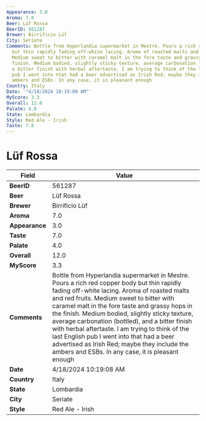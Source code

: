 ```yaml
---
Appearance: 3.0
Aroma: 7.0
Beer: Lüf Rossa
BeerID: 561287
Brewer: Birrificio Lüf
City: Seriate
Comments: Bottle from Hyperlandia supermarket in Mestre. Pours a rich red copper body
  but thin rapidly fading off-white lacing. Aroma of roasted malts and red fruits.
  Medium sweet to bitter with caramel malt in the fore taste and grassy hops in the
  finish. Medium bodied, slightly sticky texture, average carbonation (bottled), and
  a bitter finish with herbal aftertaste. I am trying to think of the last English
  pub I went into that had a beer advertised as Irish Red; maybe they include the
  ambers and ESBs. In any case, it is pleasant enough
Country: Italy
Date: '"4/18/2024 10:19:08 AM"'
MyScore: 3.3
Overall: 12.0
Palate: 4.0
State: Lombardia
Style: Red Ale - Irish
Taste: 7.0
---
```


# Lüf Rossa

| Field         | Value |
|---------------|-------|
| **BeerID** | 561287 |
| **Beer** | Lüf Rossa |
| **Brewer** | Birrificio Lüf |
| **Aroma** | 7.0 |
| **Appearance** | 3.0 |
| **Taste** | 7.0 |
| **Palate** | 4.0 |
| **Overall** | 12.0 |
| **MyScore** | 3.3 |
| **Comments** | Bottle from Hyperlandia supermarket in Mestre. Pours a rich red copper body but thin rapidly fading off-white lacing. Aroma of roasted malts and red fruits. Medium sweet to bitter with caramel malt in the fore taste and grassy hops in the finish. Medium bodied, slightly sticky texture, average carbonation (bottled), and a bitter finish with herbal aftertaste. I am trying to think of the last English pub I went into that had a beer advertised as Irish Red; maybe they include the ambers and ESBs. In any case, it is pleasant enough |
| **Date** | 4/18/2024 10:19:08 AM |
| **Country** | Italy |
| **State** | Lombardia |
| **City** | Seriate |
| **Style** | Red Ale - Irish |
